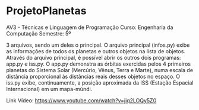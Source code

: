 # ProjetoPlanetas

AV3 - Técnicas e Linguagem de Programação
Curso: Engenharia da Computação
Semestre: 5º

3 arquivos, sendo um deles o principal. O arquivo principal (infos.py) exibe as informações de todos os planetas e outros objetos na lista de objetos.
Através do arquivo principal, é possível abrir os outros dois programas: app.py e iss.py.
O app.py demonstra as órbitas exercidas pelos 4 primeiros planetas do Sistema Solar (Mercúrio, Vênus, Terra e Marte), numa escala de distância proporcional às distâncias reais desses objetos no espaço.
O iss.py exibe, continuamente, a posição aproximada da ISS (Estação Espacial Internacional) em um mapa-múndi.

Link Vídeo: https://www.youtube.com/watch?v=jiq2LOQy5Z0
